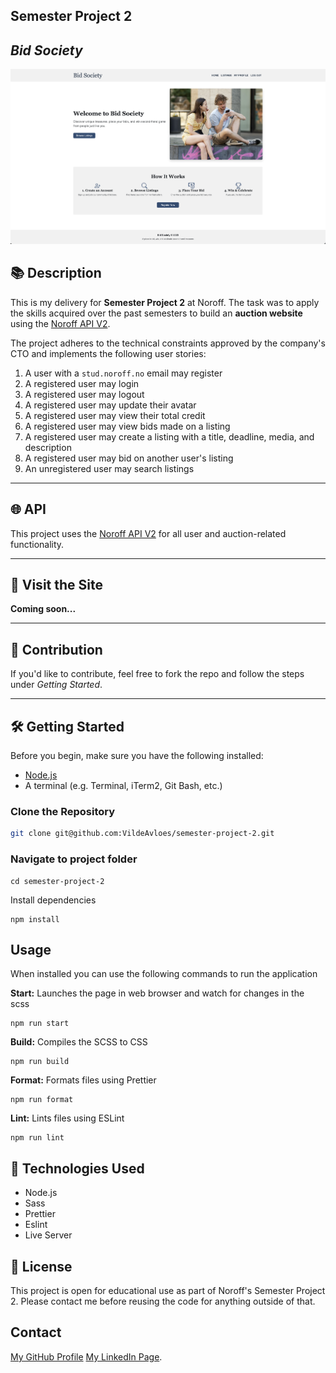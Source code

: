 ## Semester Project 2

## _Bid Society_

![A screenshot of the app](public/assets/bid-society-screenshot.png)

## 📚 Description

This is my delivery for **Semester Project 2** at Noroff. The task was to apply the skills acquired over the past semesters to build an **auction website** using the [Noroff API V2](https://docs.noroff.dev/docs/v2).

The project adheres to the technical constraints approved by the company's CTO and implements the following user stories:

1. A user with a `stud.noroff.no` email may register
2. A registered user may login
3. A registered user may logout
4. A registered user may update their avatar
5. A registered user may view their total credit
6. A registered user may view bids made on a listing
7. A registered user may create a listing with a title, deadline, media, and description
8. A registered user may bid on another user's listing
9. An unregistered user may search listings

---

## 🌐 API

This project uses the [Noroff API V2](https://docs.noroff.dev/docs/v2) for all user and auction-related functionality.

---

## 🚀 Visit the Site

**Coming soon...**

---

## 🤝 Contribution

If you'd like to contribute, feel free to fork the repo and follow the steps under _Getting Started_.

---

## 🛠️ Getting Started

Before you begin, make sure you have the following installed:

- [Node.js](https://nodejs.org/)
- A terminal (e.g. Terminal, iTerm2, Git Bash, etc.)

### Clone the Repository

```bash
git clone git@github.com:VildeAvloes/semester-project-2.git

```

### Navigate to project folder

```
cd semester-project-2
```

Install dependencies

```
npm install
```

## Usage

When installed you can use the following commands to run the application

**Start:** Launches the page in web browser and watch for changes in the scss

```
npm run start
```

**Build:** Compiles the SCSS to CSS

```
npm run build
```

**Format:** Formats files using Prettier

```
npm run format
```

**Lint:** Lints files using ESLint

```
npm run lint
```

## 🧰 Technologies Used

- Node.js
- Sass
- Prettier
- Eslint
- Live Server

## 📄 License

This project is open for educational use as part of Noroff's Semester Project 2. Please contact me before reusing the code for anything outside of that.

## Contact

[My GitHub Profile](https://github.com/VildeAvloes)
[My LinkedIn Page](https://www.linkedin.com/in/vilde-avloes/).
